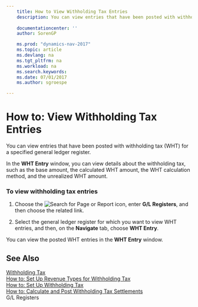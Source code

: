 ```yaml
---
    title: How to View Withholding Tax Entries 
    description: You can view entries that have been posted with withholding tax (WHT) for a specified general ledger register.
    
    documentationcenter: ''
    author: SorenGP

    ms.prod: "dynamics-nav-2017"
    ms.topic: article
    ms.devlang: na
    ms.tgt_pltfrm: na
    ms.workload: na
    ms.search.keywords:
    ms.date: 07/01/2017
    ms.author: sgroespe

---
```

# How to: View Withholding Tax Entries
You can view entries that have been posted with withholding tax (WHT) for a specified general ledger register.  
  
 In the **WHT Entry** window, you can view details about the withholding tax, such as the base amount, the calculated WHT amount, the WHT calculation method, and the unrealized WHT amount.  
  
### To view withholding tax entries  
  
1.  Choose the ![Search for Page or Report](media/ui-search/search_small.png "Search for Page or Report icon") icon, enter **G/L Registers**, and then choose the related link.  
  
2.  Select the general ledger register for which you want to view WHT entries, and then, on the **Navigate** tab, choose **WHT Entry**.  
  
 You can view the posted WHT entries in the **WHT Entry** window.  
  
## See Also  
 [Withholding Tax](withholding-tax.md)   
 [How to: Set Up Revenue Types for Withholding Tax](how-to-set-up-revenue-types-for-withholding-tax.md)   
 [How to: Set Up Withholding Tax](how-to-set-up-withholding-tax.md)   
 [How to: Calculate and Post Withholding Tax Settlements](how-to-calculate-and-post-withholding-tax-settlements.md)   
 G/L Registers